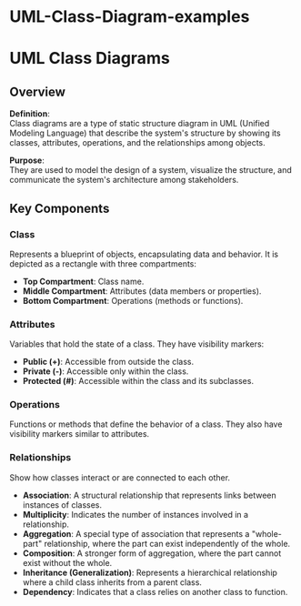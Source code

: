 # UML-Class-Diagram-examples
# UML Class Diagrams

## Overview

**Definition**:  
Class diagrams are a type of static structure diagram in UML (Unified Modeling Language) that describe the system's structure by showing its classes, attributes, operations, and the relationships among objects.

**Purpose**:  
They are used to model the design of a system, visualize the structure, and communicate the system's architecture among stakeholders.

## Key Components

### Class
Represents a blueprint of objects, encapsulating data and behavior. It is depicted as a rectangle with three compartments:

- **Top Compartment**: Class name.
- **Middle Compartment**: Attributes (data members or properties).
- **Bottom Compartment**: Operations (methods or functions).

### Attributes
Variables that hold the state of a class. They have visibility markers:

- **Public (+)**: Accessible from outside the class.
- **Private (-)**: Accessible only within the class.
- **Protected (#)**: Accessible within the class and its subclasses.

### Operations
Functions or methods that define the behavior of a class. They also have visibility markers similar to attributes.

### Relationships
Show how classes interact or are connected to each other.

- **Association**: A structural relationship that represents links between instances of classes.
- **Multiplicity**: Indicates the number of instances involved in a relationship.
- **Aggregation**: A special type of association that represents a "whole-part" relationship, where the part can exist independently of the whole.
- **Composition**: A stronger form of aggregation, where the part cannot exist without the whole.
- **Inheritance (Generalization)**: Represents a hierarchical relationship where a child class inherits from a parent class.
- **Dependency**: Indicates that a class relies on another class to function.
